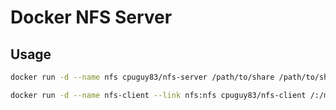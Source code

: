 Docker NFS Server
================

Usage
----
```bash
docker run -d --name nfs cpuguy83/nfs-server /path/to/share /path/to/share2 /path/to/shareN
```

```bash
docker run -d --name nfs-client --link nfs:nfs cpuguy83/nfs-client /:/media
``` 
